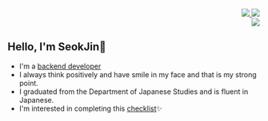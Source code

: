 <br>  
<div align="right"> 
  <!-- Portfolio -->    
  <a href="https://mire-aster-d61.notion.site/Portfolio-BaeSeokJin-1a4d97e749bd406091e5b8e4246fec96" target="_blank">
    <img src="http://img.shields.io/badge/-Portfolio-512BD4?style=flat-square&logo=AffinityPublisher&logoColor=ffffff"/>
  </a>
  <!-- Blog -->
  <a href="https://blog.naver.com/htdocs16bsj" target="_blank">
    <img src="http://img.shields.io/badge/-Blog-03C75A?style=flat-square&logo=Naver&logoColor=ffffff"/>
  </a>
  <br> 
  <!-- mail -->
  <img src="http://img.shields.io/badge/-happyshipb@gmail.com-FF6550?style=flat-square&logo=Gmail&logoColor=ffffff"/>
</div>

## Hello, I'm SeokJin👋 
   * I'm a [backend developer](https://mire-aster-d61.notion.site/Portfolio-BaeSeokJin-1a4d97e749bd406091e5b8e4246fec96)
   * I always think positively and have smile in my face and that is my strong point.
   * I graduated from the Department of Japanese Studies and is fluent in Japanese. 
   * I'm interested in completing this [checklist](https://github.com/BaeSeokJin/web-development-checklist)✨
 
<!-- 
<div align="left">
  <a href="https://mire-aster-d61.notion.site/Portfolio-BaeSeokJin-1a4d97e749bd406091e5b8e4246fec96" target="_blank">
    <img src="http://img.shields.io/badge/-Portfolio-FF6550?style=flat-square&logo=AffinityPublisher&logoColor=ffffff"/>
  </a> 
  <a href="https://blog.naver.com/htdocs16bsj" target="_blank">
    <img src="http://img.shields.io/badge/-Blog-00c73c?style=flat-square&logo=Leaflet&logoColor=ffffff"/>
  </a>  
</div>
-->


